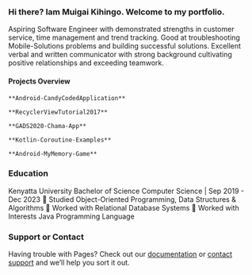 ### Hi there? Iam Muigai Kihingo. Welcome to my portfolio.

Aspiring Software Engineer with demonstrated strengths in customer service, time management and trend tracking. Good at troubleshooting Mobile-Solutions problems and building successful solutions. Excellent verbal and written communicator with strong background cultivating positive relationships and exceeding teamwork.

#### Projects Overview

    **Android-CandyCodedApplication**

    **RecyclerViewTutorial2017**

    **GADS2020-Chama-App**

    **Kotlin-Coroutine-Examples**

    **Android-MyMemory-Game**

### Education
Kenyatta University Bachelor of Science Computer Science | Sep 2019 - Dec 2023  Studied Object-Oriented Programming, Data Structures & Algorithms
 Worked with Relational Database Systems  Worked with Interests Java Programming Language

### Support or Contact 

Having trouble with Pages? Check out our [documentation](https://docs.github.com/categories/github-pages-basics/) or [contact support](https://support.github.com/contact) and we’ll help you sort it out.
